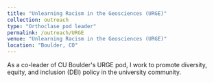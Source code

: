 ```yaml
---
title: "Unlearning Racism in the Geosciences (URGE)"
collection: outreach
type: "Orthoclase pod leader"
permalink: /outreach/URGE
venue: "Unlearning Racism in the Geosciences (URGE)"
location: "Boulder, CO"
---
```


As a co-leader of CU Boulder's URGE pod, I work to promote diversity, equity, and inclusion (DEI) policy in the university community.
